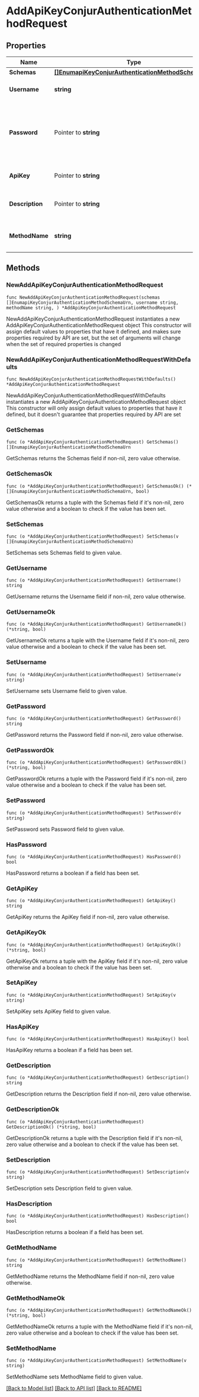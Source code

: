 # AddApiKeyConjurAuthenticationMethodRequest

## Properties

Name | Type | Description | Notes
------------ | ------------- | ------------- | -------------
**Schemas** | [**[]EnumapiKeyConjurAuthenticationMethodSchemaUrn**](EnumapiKeyConjurAuthenticationMethodSchemaUrn.md) |  | 
**Username** | **string** | The username for the user to authenticate. | 
**Password** | Pointer to **string** | The password for the user to authenticate. This will be used to obtain an API key for the target user. | [optional] 
**ApiKey** | Pointer to **string** | The API key for the user to authenticate. | [optional] 
**Description** | Pointer to **string** | A description for this Conjur Authentication Method | [optional] 
**MethodName** | **string** | Name of the new Conjur Authentication Method | 

## Methods

### NewAddApiKeyConjurAuthenticationMethodRequest

`func NewAddApiKeyConjurAuthenticationMethodRequest(schemas []EnumapiKeyConjurAuthenticationMethodSchemaUrn, username string, methodName string, ) *AddApiKeyConjurAuthenticationMethodRequest`

NewAddApiKeyConjurAuthenticationMethodRequest instantiates a new AddApiKeyConjurAuthenticationMethodRequest object
This constructor will assign default values to properties that have it defined,
and makes sure properties required by API are set, but the set of arguments
will change when the set of required properties is changed

### NewAddApiKeyConjurAuthenticationMethodRequestWithDefaults

`func NewAddApiKeyConjurAuthenticationMethodRequestWithDefaults() *AddApiKeyConjurAuthenticationMethodRequest`

NewAddApiKeyConjurAuthenticationMethodRequestWithDefaults instantiates a new AddApiKeyConjurAuthenticationMethodRequest object
This constructor will only assign default values to properties that have it defined,
but it doesn't guarantee that properties required by API are set

### GetSchemas

`func (o *AddApiKeyConjurAuthenticationMethodRequest) GetSchemas() []EnumapiKeyConjurAuthenticationMethodSchemaUrn`

GetSchemas returns the Schemas field if non-nil, zero value otherwise.

### GetSchemasOk

`func (o *AddApiKeyConjurAuthenticationMethodRequest) GetSchemasOk() (*[]EnumapiKeyConjurAuthenticationMethodSchemaUrn, bool)`

GetSchemasOk returns a tuple with the Schemas field if it's non-nil, zero value otherwise
and a boolean to check if the value has been set.

### SetSchemas

`func (o *AddApiKeyConjurAuthenticationMethodRequest) SetSchemas(v []EnumapiKeyConjurAuthenticationMethodSchemaUrn)`

SetSchemas sets Schemas field to given value.


### GetUsername

`func (o *AddApiKeyConjurAuthenticationMethodRequest) GetUsername() string`

GetUsername returns the Username field if non-nil, zero value otherwise.

### GetUsernameOk

`func (o *AddApiKeyConjurAuthenticationMethodRequest) GetUsernameOk() (*string, bool)`

GetUsernameOk returns a tuple with the Username field if it's non-nil, zero value otherwise
and a boolean to check if the value has been set.

### SetUsername

`func (o *AddApiKeyConjurAuthenticationMethodRequest) SetUsername(v string)`

SetUsername sets Username field to given value.


### GetPassword

`func (o *AddApiKeyConjurAuthenticationMethodRequest) GetPassword() string`

GetPassword returns the Password field if non-nil, zero value otherwise.

### GetPasswordOk

`func (o *AddApiKeyConjurAuthenticationMethodRequest) GetPasswordOk() (*string, bool)`

GetPasswordOk returns a tuple with the Password field if it's non-nil, zero value otherwise
and a boolean to check if the value has been set.

### SetPassword

`func (o *AddApiKeyConjurAuthenticationMethodRequest) SetPassword(v string)`

SetPassword sets Password field to given value.

### HasPassword

`func (o *AddApiKeyConjurAuthenticationMethodRequest) HasPassword() bool`

HasPassword returns a boolean if a field has been set.

### GetApiKey

`func (o *AddApiKeyConjurAuthenticationMethodRequest) GetApiKey() string`

GetApiKey returns the ApiKey field if non-nil, zero value otherwise.

### GetApiKeyOk

`func (o *AddApiKeyConjurAuthenticationMethodRequest) GetApiKeyOk() (*string, bool)`

GetApiKeyOk returns a tuple with the ApiKey field if it's non-nil, zero value otherwise
and a boolean to check if the value has been set.

### SetApiKey

`func (o *AddApiKeyConjurAuthenticationMethodRequest) SetApiKey(v string)`

SetApiKey sets ApiKey field to given value.

### HasApiKey

`func (o *AddApiKeyConjurAuthenticationMethodRequest) HasApiKey() bool`

HasApiKey returns a boolean if a field has been set.

### GetDescription

`func (o *AddApiKeyConjurAuthenticationMethodRequest) GetDescription() string`

GetDescription returns the Description field if non-nil, zero value otherwise.

### GetDescriptionOk

`func (o *AddApiKeyConjurAuthenticationMethodRequest) GetDescriptionOk() (*string, bool)`

GetDescriptionOk returns a tuple with the Description field if it's non-nil, zero value otherwise
and a boolean to check if the value has been set.

### SetDescription

`func (o *AddApiKeyConjurAuthenticationMethodRequest) SetDescription(v string)`

SetDescription sets Description field to given value.

### HasDescription

`func (o *AddApiKeyConjurAuthenticationMethodRequest) HasDescription() bool`

HasDescription returns a boolean if a field has been set.

### GetMethodName

`func (o *AddApiKeyConjurAuthenticationMethodRequest) GetMethodName() string`

GetMethodName returns the MethodName field if non-nil, zero value otherwise.

### GetMethodNameOk

`func (o *AddApiKeyConjurAuthenticationMethodRequest) GetMethodNameOk() (*string, bool)`

GetMethodNameOk returns a tuple with the MethodName field if it's non-nil, zero value otherwise
and a boolean to check if the value has been set.

### SetMethodName

`func (o *AddApiKeyConjurAuthenticationMethodRequest) SetMethodName(v string)`

SetMethodName sets MethodName field to given value.



[[Back to Model list]](../README.md#documentation-for-models) [[Back to API list]](../README.md#documentation-for-api-endpoints) [[Back to README]](../README.md)


